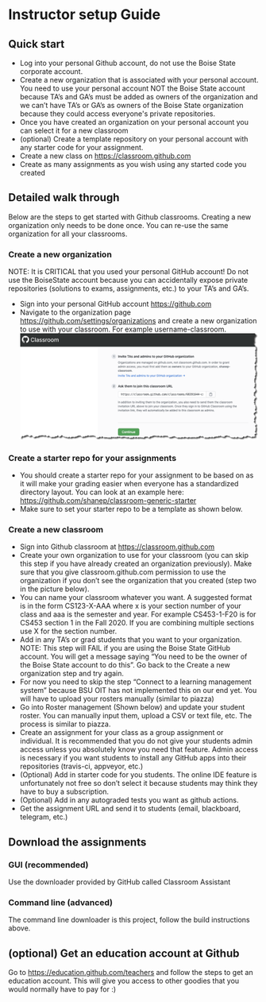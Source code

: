 # Instructor setup Guide

## Quick start
- Log into your personal Github account, do not use the Boise State
  corporate account.
- Create a new organization that is associated with your personal
  account. You need to use your personal account NOT the Boise State
  account because TA’s and GA’s must be added as owners of the
  organization and we can’t have TA’s or GA’s as owners of the Boise
  State organization because they could access everyone's private
  repositories.
- Once you have created an organization on your personal account you
  can select it for a new classroom
- (optional) Create a template repository on your personal account
  with any starter code for your assignment.
- Create a new class on https://classroom.github.com
- Create as many assignments as you wish using any started code you
  created

## Detailed walk through

Below are the steps to get started with Github classrooms. Creating a
new organization only needs to be done once. You can re-use the same
organization for all your classrooms.

### Create a new organization

NOTE: It is CRITICAL that you used your personal GitHub account! Do
not use the BoiseState account because you can accidentally expose
private repositories (solutions to exams, assignments, etc.) to your
TA’s and GA’s.

- Sign into your personal GitHub account https://github.com
- Navigate to the organization page
  https://github.com/settings/organizations and create a new
  organization to use with your classroom. For example
  username-classroom.
![img1](img/image1.png)

### Create a starter repo for your assignments

- You should create a starter repo for your assignment to be based on
as it will make your grading easier when everyone has a standardized
directory layout. You can look at an example here:
https://github.com/shanep/classroom-generic-starter
- Make sure to set your starter repo to be a template as shown below.

### Create a new classroom

- Sign into Github classroom at https://classroom.github.com
- Create your own organization to use for your classroom (you can skip
  this step if you have already created an organization
  previously). Make sure that you give classroom.github.com permission
  to use the organization if you don’t see the organization that you
  created (step two in the picture below).
- You can name your classroom whatever you want. A suggested format is
  in the form CS123-X-AAA where x is your section number of your
  class and aaa is the semester and year. For example CS453-1-F20 is
  for CS453 section 1 in the Fall 2020. If you are combining
  multiple sections use X for the section number.
- Add in any TA’s or grad students that you want to your
  organization. NOTE: This step will FAIL if you are using the Boise
  State GitHub account. You will get a message saying “You need to be
  the owner of the Boise State account to do this”. Go back to the
  Create a new organization step and try again.
- For now you need to skip the step “Connect to a learning management
  system” because BSU OIT has not implemented this on our end yet. You
  will have to upload your rosters manually (similar to piazza)
- Go into Roster management (Shown below) and update your student
  roster. You can manually input them, upload a CSV or text file,
  etc. The process is similar to piazza.
- Create an assignment for your class as a group assignment or
  individual. It is recommended that you do not give your students
  admin access unless you absolutely know you need that feature. Admin
  access is necessary if you want students to install any GitHub apps
  into their repositories (travis-ci, appveyor, etc.)
- (Optional) Add in starter code for you students. The online IDE
  feature is unfortunately not free so don’t select it because
  students may think they have to buy a subscription.
- (Optional) Add in any autograded tests you want as github actions.
- Get the assignment URL and send it to students (email, blackboard,
  telegram, etc.)

## Download the assignments

### GUI (recommended)

Use the downloader provided by GitHub called Classroom Assistant

### Command line (advanced)

The command line downloader is this project, follow the build
instructions above.

## (optional) Get an education account at Github

Go to https://education.github.com/teachers and follow the steps to
get an education account. This will give you access to other goodies
that you would normally have to pay for :)
